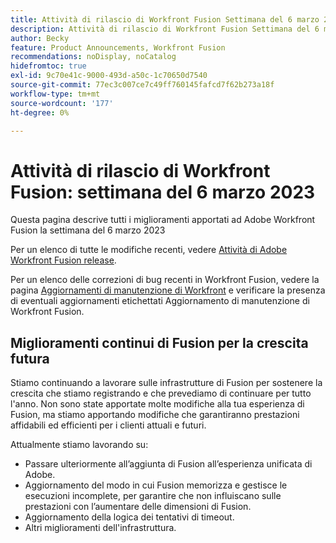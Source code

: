 ```yaml
---
title: Attività di rilascio di Workfront Fusion Settimana del 6 marzo 2023
description: Attività di rilascio di Workfront Fusion Settimana del 6 marzo 2023
author: Becky
feature: Product Announcements, Workfront Fusion
recommendations: noDisplay, noCatalog
hidefromtoc: true
exl-id: 9c70e41c-9000-493d-a50c-1c70650d7540
source-git-commit: 77ec3c007ce7c49ff760145fafcd7f62b273a18f
workflow-type: tm+mt
source-wordcount: '177'
ht-degree: 0%

---
```


# Attività di rilascio di Workfront Fusion: settimana del 6 marzo 2023

Questa pagina descrive tutti i miglioramenti apportati ad Adobe Workfront Fusion la settimana del 6 marzo 2023

Per un elenco di tutte le modifiche recenti, vedere [Attività di Adobe Workfront Fusion release](/help/workfront-fusion/fusion-product-releases/fusion-release-activity.md).

Per un elenco delle correzioni di bug recenti in Workfront Fusion, vedere la pagina [Aggiornamenti di manutenzione di Workfront](https://experienceleague.adobe.com/docs/workfront-known-issues/releases/current-updates.html?lang=it) e verificare la presenza di eventuali aggiornamenti etichettati Aggiornamento di manutenzione di Workfront Fusion.

## Miglioramenti continui di Fusion per la crescita futura

Stiamo continuando a lavorare sulle infrastrutture di Fusion per sostenere la crescita che stiamo registrando e che prevediamo di continuare per tutto l&#39;anno. Non sono state apportate molte modifiche alla tua esperienza di Fusion, ma stiamo apportando modifiche che garantiranno prestazioni affidabili ed efficienti per i clienti attuali e futuri.

Attualmente stiamo lavorando su:

* Passare ulteriormente all’aggiunta di Fusion all’esperienza unificata di Adobe.
* Aggiornamento del modo in cui Fusion memorizza e gestisce le esecuzioni incomplete, per garantire che non influiscano sulle prestazioni con l’aumentare delle dimensioni di Fusion.
* Aggiornamento della logica dei tentativi di timeout.
* Altri miglioramenti dell&#39;infrastruttura.
